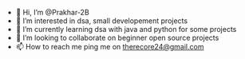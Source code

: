 - 👋 Hi, I’m @Prakhar-2B
- 👀 I’m interested in dsa, small developement projects
- 🌱 I’m currently learning dsa with java and python for some projects
- 💞️ I’m looking to collaborate on beginner open source projects
- 📫 How to reach me ping me on therecore24@gmail.com

<!---
Prakhar-2B/Prakhar-2B is a ✨ special ✨ repository because its `README.md` (this file) appears on your GitHub profile.
You can click the Preview link to take a look at your changes.
--->

